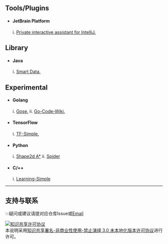## Tools/Plugins

- #### JetBrain Platform
    i.  [Private interactive assistant for IntelliJ.](https://github.com/lauvinson/Private-interactive-assistant-for-IntelliJ)


## Library
- #### Java
    i. [Smart Data.](https://github.com/lauvinson/smart-data.git)

## Experimental
- #### Golang
    i. [Gose.](https://github.com/lauvinson/gose)
    ii. [Go-Code-Wiki.](https://github.com/lauvinson/go-simple-learning)
- #### TensorFlow
    i. [TF-Simple.](https://github.com/lauvinson/tf-model)
- #### Python
    i. [Shape2d A*](https://github.com/lauvinson/hacker-2019-guitar)
    ii. [Spider](https://github.com/lauvinson/myspider)
- #### C/++
    i. [Learning-Simple](https://github.com/lauvinson/c-learn)

---
## 支持与联系
:boom:疑问或建议请提对应仓库Issue或[Email](mailto:wincentlauvinson@gmail.com)

<a rel="license" href="http://creativecommons.org/licenses/by-nc-nd/3.0/"><img alt="知识共享许可协议" style="border-width:0" src="https://i.creativecommons.org/l/by-nc-nd/3.0/88x31.png" /></a><br />本说明采用<a rel="license" href="http://creativecommons.org/licenses/by-nc-nd/3.0/">知识共享署名-非商业性使用-禁止演绎 3.0 未本地化版本许可协议</a>进行许可。
